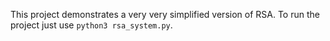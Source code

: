 This project demonstrates a very very simplified version of RSA. To run the project just use `python3 rsa_system.py`.